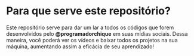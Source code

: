 # Para que serve este repositório?
Este repositório serve para dar um lar a todos os códigos que forem desenvolvidos pelo **@programadorchique** em suas mídias sociais. Dessa maneira, você poderá ver os vídeos e baixar todos os projetos na sua máquina, aumentando assim a eficácia de seu aprendizado!

